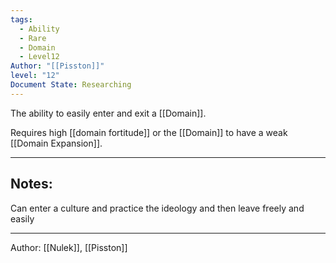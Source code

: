 ```yaml
---
tags:
  - Ability
  - Rare
  - Domain
  - Level12
Author: "[[Pisston]]"
level: "12"
Document State: Researching
---
```

The ability to easily enter and exit a [[Domain]].

Requires high [[domain fortitude]] or the [[Domain]] to have a weak [[Domain Expansion]].
- - -
## Notes:
Can enter a culture and practice the ideology and then leave freely and easily
- - - 
Author: [[Nulek]], [[Pisston]]